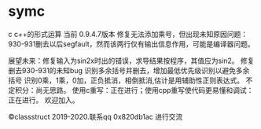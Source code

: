# symc
c c++的形式运算
当前 0.9.4.7版本
修复无法添加乘号，但出现未知原因问题：930-931删去以后segfault，然而该两行仅有输出信息作用，可能是编译器问题。

展望未来：修复输入为sin2x时出的错误，求导结果按程序，其值应为sin2。
        修复删去930-931的未知bug
        识别多余括号并删去，增加最低优先级识别以避免多余括号
        识别0乘，1乘，0加，正负抵消，相倒抵消,估计是用辅助性正则表达式。
        不定积分：尚无思路。
        使用c重写：正在进行；使用cpp重写使代码更易懂和调试：正在进行。
欢迎加入。
        
©classstruct 2019-2020.联系qq 0x820db1ac 进行交流

